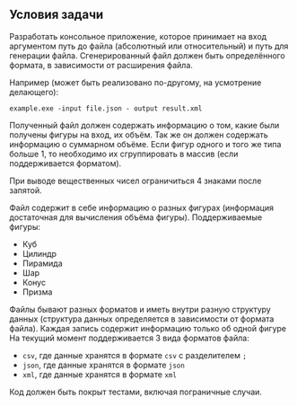 ## Условия задачи

Разработать консольное приложение, которое принимает на вход аргументом путь до файла (абсолютный или относительный) и путь для генерации файла. 
Сгенерированный файл должен быть определённого формата, в зависимости от расширения файла. 

Например (может быть реализовано по-другому, на усмотрение делающего):

```
example.exe -input file.json - output result.xml
```

Полученный файл должен содержать информацию о том, какие были получены фигуры на вход, их объём. Так же он должен содержать информацию о суммарном объёме.
Если фигур одного и того же типа больше 1, то необходимо их сгруппировать в массив (если поддерживается форматом).

При выводе вещественных чисел ограничиться 4 знаками после запятой.

Файл содержит в себе информацию о разных фигурах (информация достаточная для вычисления объёма фигуры). 
Поддерживаемые фигуры: 
- Куб
- Цилиндр
- Пирамида
- Шар
- Конус
- Призма

Файлы бывают разных форматов и иметь внутри разную структуру данных (структура данных определяется в зависимости от формата файла). 
Каждая запись содержит информацию только об одной фигуре
На текущий момент поддерживается 3 вида форматов файла:
- `csv`, где данные хранятся в формате `csv` с разделителем `;`
- `json`, где данные хранятся в формате `json`
- `xml`, где данные хранятся в формате `xml`

Код должен быть покрыт тестами, включая пограничные случаи.
